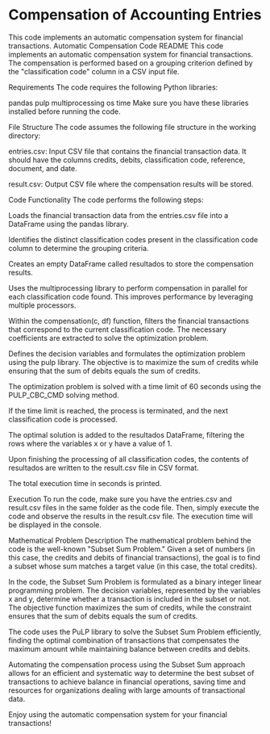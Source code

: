 # Compensation of Accounting Entries
 This code implements an automatic compensation system for financial transactions.
Automatic Compensation Code README
This code implements an automatic compensation system for financial transactions. The compensation is performed based on a grouping criterion defined by the "classification code" column in a CSV input file.

Requirements
The code requires the following Python libraries:

pandas
pulp
multiprocessing
os
time
Make sure you have these libraries installed before running the code.

File Structure
The code assumes the following file structure in the working directory:

entries.csv: Input CSV file that contains the financial transaction data. It should have the columns credits, debits, classification code, reference, document, and date.

result.csv: Output CSV file where the compensation results will be stored.

Code Functionality
The code performs the following steps:

Loads the financial transaction data from the entries.csv file into a DataFrame using the pandas library.

Identifies the distinct classification codes present in the classification code column to determine the grouping criteria.

Creates an empty DataFrame called resultados to store the compensation results.

Uses the multiprocessing library to perform compensation in parallel for each classification code found. This improves performance by leveraging multiple processors.

Within the compensation(c, df) function, filters the financial transactions that correspond to the current classification code. The necessary coefficients are extracted to solve the optimization problem.

Defines the decision variables and formulates the optimization problem using the pulp library. The objective is to maximize the sum of credits while ensuring that the sum of debits equals the sum of credits.

The optimization problem is solved with a time limit of 60 seconds using the PULP_CBC_CMD solving method.

If the time limit is reached, the process is terminated, and the next classification code is processed.

The optimal solution is added to the resultados DataFrame, filtering the rows where the variables x or y have a value of 1.

Upon finishing the processing of all classification codes, the contents of resultados are written to the result.csv file in CSV format.

The total execution time in seconds is printed.

Execution
To run the code, make sure you have the entries.csv and result.csv files in the same folder as the code file. Then, simply execute the code and observe the results in the result.csv file. The execution time will be displayed in the console.


Mathematical Problem Description
The mathematical problem behind the code is the well-known "Subset Sum Problem." Given a set of numbers (in this case, the credits and debits of financial transactions), the goal is to find a subset whose sum matches a target value (in this case, the total credits).

In the code, the Subset Sum Problem is formulated as a binary integer linear programming problem. The decision variables, represented by the variables x and y, determine whether a transaction is included in the subset or not. The objective function maximizes the sum of credits, while the constraint ensures that the sum of debits equals the sum of credits.

The code uses the PuLP library to solve the Subset Sum Problem efficiently, finding the optimal combination of transactions that compensates the maximum amount while maintaining balance between credits and debits.

Automating the compensation process using the Subset Sum approach allows for an efficient and systematic way to determine the best subset of transactions to achieve balance in financial operations, saving time and resources for organizations dealing with large amounts of transactional data.

Enjoy using the automatic compensation system for your financial transactions!

